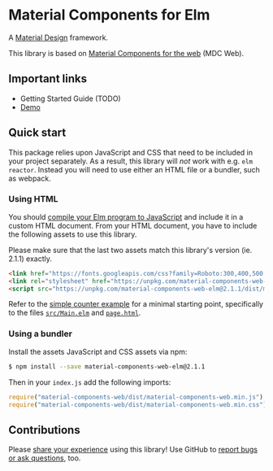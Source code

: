 # Material Components for Elm

A [Material Design](https://material.io/design) framework.

This library is based on [Material Components for the
web](https://github.com/material-components/material-components-web) (MDC Web).


## Important links

- Getting Started Guide (TODO)
- [Demo](https://aforemny.github.io/material-components-web-elm)


## Quick start

This package relies upon JavaScript and CSS that need to be included in your
project separately. As a result, this library will *not* work with e.g. `elm
reactor`. Instead you will need to use either an HTML file or a bundler, such
as webpack.


### Using HTML
 
You should [compile your Elm program to
JavaScript](https://guide.elm-lang.org/install/elm.html#elm-make) and include it
in a custom HTML document. From your HTML document, you have to include the
following assets to use this library.

Please make sure that the last two assets match this library's version (ie.
2.1.1) exactly.

```html
<link href="https://fonts.googleapis.com/css?family=Roboto:300,400,500|Material+Icons" rel="stylesheet">
<link rel="stylesheet" href="https://unpkg.com/material-components-web-elm@2.1.1/dist/material-components-web-elm.min.css">
<script src="https://unpkg.com/material-components-web-elm@2.1.1/dist/material-components-web-elm.min.js"></script>
```

Refer to the [simple counter
example](https://github.com/aforemny/material-components-web-elm/blob/master/examples/simple-counter)
for a minimal starting point, specifically to the files
[`src/Main.elm`](https://github.com/aforemny/material-components-web-elm/blob/master/examples/simple-counter/src/Main.elm)
and
[`page.html`](https://github.com/aforemny/material-components-web-elm/blob/master/examples/simple-counter/page.html).


### Using a bundler

Install the assets JavaScript and CSS assets via npm:

```sh
$ npm install --save material-components-web-elm@2.1.1
```

Then in your `index.js` add the following imports:

```js
require("material-components-web/dist/material-components-web.min.js");
require("material-components-web/dist/material-components-web.min.css")
```


## Contributions

Please [share your
experience](https://github.com/aforemny/material-components-web-elm/issues)
using this library! Use GitHub to [report bugs or ask
questions](https://github.com/aforemny/material-components-web-elm/issues),
too.
